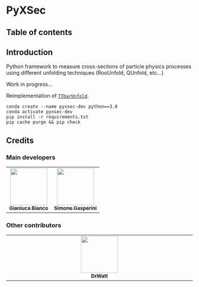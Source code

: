 # PyXSec

## Table of contents

## Introduction

Python framework to measure cross-sections of particle physics processes using different unfolding techniques (RooUnfold, QUnfold, etc...)

Work in progress...

Reimplementation of [`TTbarUnfold`](https://gitlab.cern.ch/ttbarDiffXs13TeV/ttbarunfold).

```shell
conda create --name pyxsec-dev python==3.8
conda activate pyxsec-dev
pip install -r requirements.txt
pip cache purge && pip check
```

## Credits

### Main developers

<table>
  <tr>
    <td align="center"><a href="https://justwhit3.github.io/"><img src="https://avatars.githubusercontent.com/u/48323961?v=4" width="100px;" alt=""/><br /><sub><b>Gianluca Bianco</b></sub></a></td>
    <td align="center"><a href="https://github.com/SimoneGasperini"><img src="https://avatars2.githubusercontent.com/u/71086758?s=400&v=4" width="100px;" alt=""/><br /><sub><b>Simone Gasperini</b></sub></a></td>
  </tr>
</table>

### Other contributors

<!-- ALL-CONTRIBUTORS-LIST:START - Do not remove or modify this section -->
<!-- prettier-ignore-start -->
<!-- markdownlint-disable -->
<table>
  <tbody>
    <tr>
      <td align="center" valign="top" width="14.28%"><a href="https://github.com/DrWatt"><img src="https://avatars.githubusercontent.com/u/33673848?v=4" width="100px;" alt=""/><br /><sub><b>DrWatt</b></sub></a></td>
    </tr>
  </tbody>
</table>

<!-- markdownlint-restore -->
<!-- prettier-ignore-end -->

<!-- ALL-CONTRIBUTORS-LIST:END -->